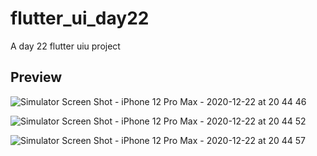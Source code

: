 # flutter_ui_day22

A day 22 flutter uiu project

## Preview

![Simulator Screen Shot - iPhone 12 Pro Max - 2020-12-22 at 20 44 46](https://user-images.githubusercontent.com/64217477/102904279-8827eb00-4497-11eb-9dfa-bb6ccba80940.png)

![Simulator Screen Shot - iPhone 12 Pro Max - 2020-12-22 at 20 44 52](https://user-images.githubusercontent.com/64217477/102904316-96760700-4497-11eb-91db-c6f5c376517a.png)

![Simulator Screen Shot - iPhone 12 Pro Max - 2020-12-22 at 20 44 57](https://user-images.githubusercontent.com/64217477/102904375-a7267d00-4497-11eb-83aa-be4178ab273a.png)
